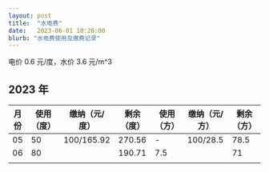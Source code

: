 ```yaml
---
layout: post
title:  "水电费"
date:   2023-06-01 10:28:00
blurb: "水电费使用及缴费记录"
---
```


电价 0.6 元/度，水价 3.6 元/m^3

## 2023 年

| 月份  | 使用（度） | 缴纳（元/度） | 剩余（度） | 使用（方） | 缴纳（元/方） | 剩余（方） |
|---|---|---|---|---|---|---|
|  05  |  50 | 100/165.92  | 270.56 | - | 100/28.5 | 78.5|
|  06  |  80 |    |  190.71 | 7.5 |  | 71 | 
|   |   |   |   |  |  |  |
